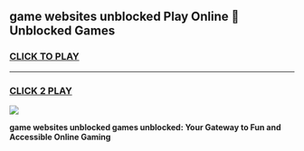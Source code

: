 
## game websites unblocked Play Online 👋 Unblocked Games
<h3>
<a href="https://premium.freeplayer.one?title=game_websites_unblocked&ref=19F">CLICK TO PLAY</a></h3>
<hr>

<h3>
<a href="https://premium.freeplayer.one?title=game_websites_unblocked&ref=19F">CLICK 2 PLAY</a>
  
</h3>

<a href="https://premium.freeplayer.one?title=game_websites_unblocked&ref=19F"><img src="https://clearcache.store/games.png"></a>


**game websites unblocked games unblocked: Your Gateway to Fun and Accessible Online Gaming**
